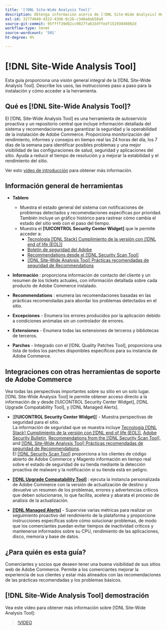 ```yaml
---
title: '[!DNL Site-Wide Analysis Tool]'
description: Obtenga información acerca de [!DNL Site-Wide Analysis] Herramienta, sus usos, el proceso de instalación y cómo obtener acceso
exl-id: 32774040-d322-43d6-9c26-c340a0ab58a9
source-git-commit: 95ffff39d82cc9027fa633dffedf15193040802d
workflow-type: tm+mt
source-wordcount: '501'
ht-degree: 0%

---
```


# [!DNL Site-Wide Analysis Tool]

Esta guía proporciona una visión general integral de la [!DNL Site-Wide Analysis Tool]. Describe los usos, las instrucciones paso a paso para la instalación y cómo acceder a la herramienta.

## Qué es [!DNL Site-Wide Analysis Tool]?

El [!DNL Site-Wide Analysis Tool] es una herramienta de autoservicio proactiva y un repositorio central que incluye información detallada del sistema y recomendaciones para garantizar la seguridad y la operabilidad de la instalación de Adobe Commerce. Proporciona monitorización del rendimiento, informes y consejos en tiempo real las 24 horas del día, los 7 días de la semana para identificar posibles problemas y una mejor visibilidad de las configuraciones de salud, seguridad y aplicaciones del sitio. Ayuda a reducir el tiempo de resolución y a mejorar la estabilidad y el rendimiento del sitio.

Ver esto [vídeo de introducción](https://www.youtube.com/watch?v=KW2R8ki_RG4) para obtener más información.

## Información general de herramientas

- **Tablero**
   - Muestra el estado general del sistema con notificaciones de problemas detectados y recomendaciones específicas por prioridad.<br>
También incluye un gráfico histórico para rastrear cómo cambia el estado del sitio web con el paso del tiempo.
   - Muestra el **[!UICONTROL Security Center Widget]** que le permite acceder a:
      - [Tecnología [!DNL Stack] Cumplimiento de la versión con [!DNL end of life (EOL)]](https://experienceleague.adobe.com/docs/commerce-operations/installation-guide/system-requirements.html)
      - [Boletín de seguridad del Adobe](https://helpx.adobe.com/security/security-bulletin.html)
      - [Recommendations desde el [!DNL Security Scan Tool]](https://experienceleague.adobe.com/docs/commerce-admin/systems/security/security-scan.html)
      - [[!DNL Site-Wide Analysis Tool] Prácticas recomendadas de seguridad de Recommendations](https://experienceleague.adobe.com/docs/commerce-operations/tools/site-wide-analysis-tool/recommendations.html)

- **Información** : proporciona información de contacto del cliente y un resumen de los tickets actuales, con información detallada sobre cada producto de Adobe Commerce instalado.

- **Recommendations** : enumera las recomendaciones basadas en las prácticas recomendadas para abordar los problemas detectados en el sitio.

- **Excepciones** - Enumera los errores producidos por la aplicación debido a condiciones anómalas sin un controlador de errores.

- **Extensiones** - Enumera todas las extensiones de terceros y bibliotecas de terceros.

- **Parches** - Integrado con el [!DNL Quality Patches Tool], proporciona una lista de todos los parches disponibles específicos para su instancia de Adobe Commerce.

## Integraciones con otras herramientas de soporte de Adobe Commerce

Vea todas las perspectivas importantes sobre su sitio en un solo lugar. [!DNL Site-Wide Analysis Tool] le permite obtener acceso directo a la información de y desde [!UICONTROL Security Center Widget], [!DNL Upgrade Compatability Tool], y [!DNL Managed Alerts].

- [**[!UICONTROL Security Center Widget]**] - Muestra perspectivas de seguridad para el sitio.<br>
La información de seguridad que se muestra incluye [Tecnología [!DNL Stack] Cumplimiento de la versión con [!DNL end of life (EOL)]](https://experienceleague.adobe.com/docs/commerce-operations/installation-guide/system-requirements.html), [Adobe Security Bulletin](https://helpx.adobe.com/security/security-bulletin.html), [Recommendations from the [!DNL Security Scan Tool]](https://experienceleague.adobe.com/docs/commerce-admin/systems/security/security-scan.html), and [[!DNL Site-Wide Analysis Tool] Prácticas recomendadas de seguridad de Recommendations](https://experienceleague.adobe.com/docs/commerce-operations/tools/site-wide-analysis-tool/recommendations.html).<br>
El [[!DNL Security Scan Tool]](https://experienceleague.adobe.com/docs/commerce-admin/systems/security/security-scan.html) proporciona a los clientes de código abierto de Adobe Commerce y Magento información en tiempo real sobre el estado de seguridad de su tienda mediante la detección proactiva de malware y la notificación si su tienda está en peligro.

- [**[!DNL Upgrade Compatability Tool]**](../../upgrade/upgrade-compatibility-tool/overview.md) : ejecuta la instancia personalizada de Adobe Commerce con la versión de actualización de destino y devuelve un resumen de los problemas, errores y advertencias críticos que deben solucionarse, lo que facilita, acelera y abarata el proceso de análisis de la actualización.

- [**[!DNL Managed Alerts]**](https://support.magento.com/hc/en-us/sections/360010758472-Managed-alerts-for-Adobe-Commerce) - Supervise varias métricas para realizar un seguimiento proactivo del rendimiento de la plataforma y proporcione instrucciones específicas sobre cómo solucionar problemas, de modo que los comerciantes puedan evitar tiempos de inactividad críticos y mantenerse informados sobre su CPU, rendimiento de las aplicaciones, disco, memoria y base de datos.

## ¿Para quién es esta guía?

Comerciantes y socios que deseen tener una buena visibilidad de sus sitios web de Adobe Commerce. Permite a los comerciantes mejorar la experiencia de sus clientes y estar más alineados con las recomendaciones de las prácticas recomendadas y los problemas básicos.

## [!DNL Site-Wide Analysis Tool] demostración

Vea este vídeo para obtener más información sobre [!DNL Site-Wide Analysis Tool]:

>[!VIDEO](https://video.tv.adobe.com/v/344001?quality=12)
